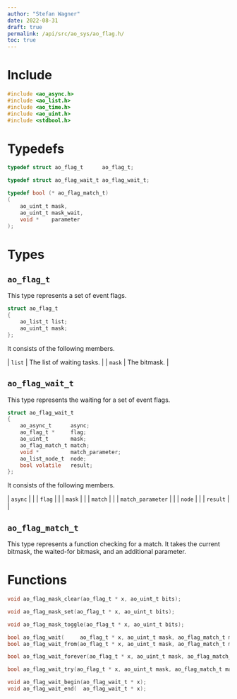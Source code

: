 ```yaml
---
author: "Stefan Wagner"
date: 2022-08-31
draft: true
permalink: /api/src/ao_sys/ao_flag.h/
toc: true
---
```


# Include

```c
#include <ao_async.h>
#include <ao_list.h>
#include <ao_time.h>
#include <ao_uint.h>
#include <stdbool.h>
```

# Typedefs

```c
typedef struct ao_flag_t      ao_flag_t;
```

```c
typedef struct ao_flag_wait_t ao_flag_wait_t;
```

```c
typedef bool (* ao_flag_match_t)
(
    ao_uint_t mask,
    ao_uint_t mask_wait,
    void *    parameter
);
```

# Types

## `ao_flag_t`

This type represents a set of event flags.

```c
struct ao_flag_t
{
    ao_list_t list;
    ao_uint_t mask;
};
```

It consists of the following members.

| `list` | The list of waiting tasks. |
| `mask` | The bitmask. |

## `ao_flag_wait_t`

This type represents the waiting for a set of event flags.

```c
struct ao_flag_wait_t
{
    ao_async_t      async;
    ao_flag_t *     flag;
    ao_uint_t       mask;
    ao_flag_match_t match;
    void *          match_parameter;
    ao_list_node_t  node;
    bool volatile   result;
};
```

It consists of the following members.

| `async` | |
| `flag` | |
| `mask` | |
| `match` | |
| `match_parameter` | |
| `node` | |
| `result` | |

## `ao_flag_match_t`

This type represents a function checking for a match. It takes the current bitmask, the waited-for bitmask, and an additional parameter.

# Functions

```c
void ao_flag_mask_clear(ao_flag_t * x, ao_uint_t bits);
```

```c
void ao_flag_mask_set(ao_flag_t * x, ao_uint_t bits);
```

```c
void ao_flag_mask_toggle(ao_flag_t * x, ao_uint_t bits);
```

```c
bool ao_flag_wait(     ao_flag_t * x, ao_uint_t mask, ao_flag_match_t match, void * match_parameter, ao_time_t timeout);
bool ao_flag_wait_from(ao_flag_t * x, ao_uint_t mask, ao_flag_match_t match, void * match_parameter, ao_time_t timeout, ao_time_t beginning);
```

```c
bool ao_flag_wait_forever(ao_flag_t * x, ao_uint_t mask, ao_flag_match_t match, void * match_parameter);
```

```c
bool ao_flag_wait_try(ao_flag_t * x, ao_uint_t mask, ao_flag_match_t match, void * match_parameter);
```

```c
void ao_flag_wait_begin(ao_flag_wait_t * x);
void ao_flag_wait_end(  ao_flag_wait_t * x);
```
